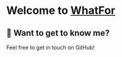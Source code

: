 # Welcome to [WhatFor](https://www.whatfor.dev/)

## 👀 Want to get to know me?

Feel free to get in touch on GitHub!
